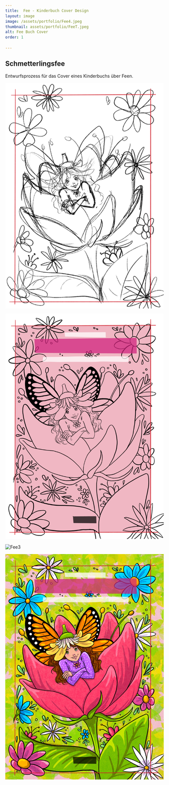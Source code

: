 ```yaml
---
title:  Fee - Kinderbuch Cover Design
layout: image
image: /assets/portfolio/Fee4.jpeg
thumbnail: assets/portfolio/FeeT.jpeg
alt: Fee Buch Cover
order: 1

---
```



## Schmetterlingsfee 

Entwurfsprozess für das Cover eines Kinderbuchs über Feen.

![Fee1](../assets/portfolio/Fee1.png)

![Fee2](../assets/portfolio/Fee2.png)

![Fee3](../assets/portfolio/Fee3.png)


![Fee4](../assets/portfolio/Fee4.jpeg)



